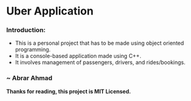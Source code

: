 # Uber Application

### Introduction:

- This is a personal project that has to be made using object oriented programming.
- It is a console-based application made using C++.
- It involves management of passengers, drivers, and rides/bookings.

### ~ Abrar Ahmad
**Thanks for reading, this project is MIT Licensed.**
